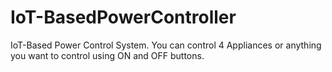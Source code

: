 # IoT-BasedPowerController

IoT-Based Power Control System.
You can control 4 Appliances or anything you want to control using ON and OFF buttons.
